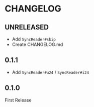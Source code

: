 # CHANGELOG

## UNRELEASED

-   Add `SyncReader#skip`
-   Create CHANGELOG.md

## 0.1.1

-   Add `SyncReader#u24` / `SyncReader#i24`

## 0.1.0

First Release
